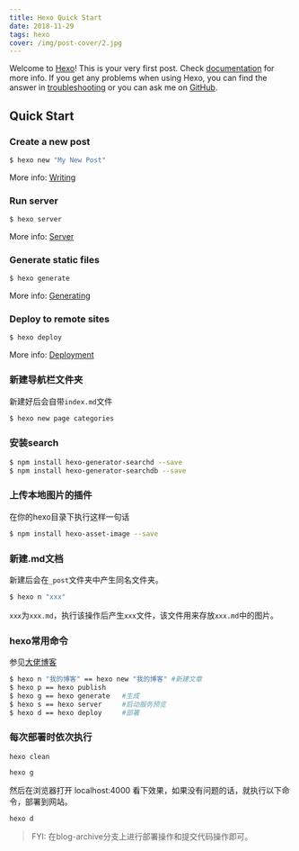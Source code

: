 ```yaml
---
title: Hexo Quick Start
date: 2018-11-29
tags: hexo
cover: /img/post-cover/2.jpg
---
```

Welcome to [Hexo](https://hexo.io/)! This is your very first post. Check [documentation](https://hexo.io/docs/) for more info. If you get any problems when using Hexo, you can find the answer in [troubleshooting](https://hexo.io/docs/troubleshooting.html) or you can ask me on [GitHub](https://github.com/hexojs/hexo/issues).

## Quick Start

### Create a new post

``` bash
$ hexo new "My New Post"
```

More info: [Writing](https://hexo.io/docs/writing.html)

### Run server

``` bash
$ hexo server
```

More info: [Server](https://hexo.io/docs/server.html)

### Generate static files

``` bash
$ hexo generate
```

More info: [Generating](https://hexo.io/docs/generating.html)

### Deploy to remote sites

``` bash
$ hexo deploy
```

More info: [Deployment](https://hexo.io/docs/deployment.html)

### 新建导航栏文件夹

新建好后会自带`index.md`文件

``` bash
$ hexo new page categories
```

### 安装search

```bash
$ npm install hexo-generator-searchd --save
$ npm install hexo-generator-searchdb --save
```

### 上传本地图片的插件
在你的hexo目录下执行这样一句话
```bash
$ npm install hexo-asset-image --save
```

### 新建.md文档
新建后会在`_post`文件夹中产生同名文件夹。
```bash
$ hexo n "xxx"
```

`xxx`为`xxx.md`，执行该操作后产生`xxx`文件，该文件用来存放`xxx.md`中的图片。

### hexo常用命令
参见[大佬博客](https://blog.csdn.net/qq_26975307/article/details/62447489)

```bash
$ hexo n "我的博客" == hexo new "我的博客" #新建文章
$ hexo p == hexo publish
$ hexo g == hexo generate   #生成
$ hexo s == hexo server     #启动服务预览
$ hexo d == hexo deploy     #部署
```

### 每次部署时依次执行
```
hexo clean

hexo g

```

然后在浏览器打开  localhost:4000  看下效果，如果没有问题的话，就执行以下命令，部署到网站。

```
hexo d
```


> FYI: 在blog-archive分支上进行部署操作和提交代码操作即可。








